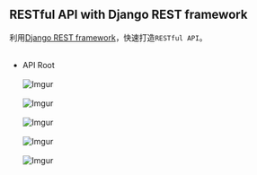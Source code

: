 ## RESTful API with Django REST framework

利用[Django REST framework](http://www.django-rest-framework.org/)，快速打造`RESTful API`。
<br>
<br>
* API Root
  <br>
  <br>
  ![Imgur](https://i.imgur.com/Yhku9my.png)
  <br>
  <br>
  ![Imgur](https://i.imgur.com/qJRXY6n.png)
  <br>
  <br>
  ![Imgur](https://i.imgur.com/UR2h1yG.png)
  <br>
  <br>
  ![Imgur](https://i.imgur.com/88hqIbk.png)
  <br>
  <br>
  ![Imgur](https://i.imgur.com/HP4ge1o.png)
  
  
